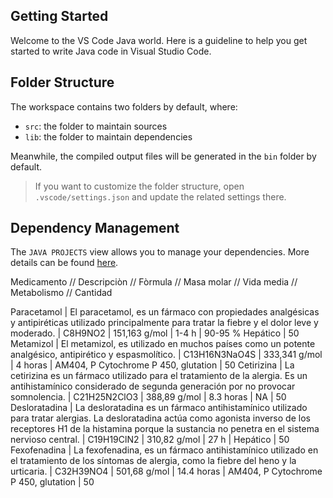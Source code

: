## Getting Started

Welcome to the VS Code Java world. Here is a guideline to help you get started to write Java code in Visual Studio Code.

## Folder Structure

The workspace contains two folders by default, where:

- `src`: the folder to maintain sources
- `lib`: the folder to maintain dependencies

Meanwhile, the compiled output files will be generated in the `bin` folder by default.

> If you want to customize the folder structure, open `.vscode/settings.json` and update the related settings there.

## Dependency Management

The `JAVA PROJECTS` view allows you to manage your dependencies. More details can be found [here](https://github.com/microsoft/vscode-java-dependency#manage-dependencies).


Medicamento // Descripciòn // Fòrmula // Masa molar // Vida media // Metabolismo // Cantidad

Paracetamol | El paracetamol, es un fármaco con propiedades analgésicas y antipiréticas utilizado principalmente para tratar la fiebre y el dolor leve y moderado. | C8H9NO2 | 151,163 g/mol | 1-4 h | 90-95 % Hepático | 50
Metamizol | El metamizol, es utilizado en muchos países como un potente analgésico, antipirético y espasmolítico. | C13H16N3NaO4S | 333,341 g/mol | 4 horas | AM404, P Cytochrome P 450, glutation | 50
Cetirizina | La cetirizina es un fármaco utilizado para el tratamiento de la alergia. Es un antihistamínico considerado de segunda generación por no provocar somnolencia. | C21H25N2ClO3 | 388,89 g/mol | 8.3 horas | NA | 50
Desloratadina | La desloratadina es un fármaco antihistamínico utilizado para tratar alergias. La desloratadina actúa como agonista inverso de los receptores H1 de la histamina porque la sustancia no penetra en el sistema nervioso central. | C19H19ClN2 | 310,82 g/mol | 27 h | Hepático | 50
Fexofenadina | La fexofenadina, es un fármaco antihistamínico utilizado en el tratamiento de los síntomas de alergia, como la fiebre del heno y la urticaria. | C32H39NO4 | 501,68 g/mol | 14.4 horas | AM404, P Cytochrome P 450, glutation | 50
